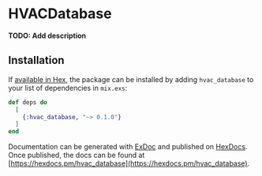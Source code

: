 # HVACDatabase

**TODO: Add description**

## Installation

If [available in Hex](https://hex.pm/docs/publish), the package can be installed
by adding `hvac_database` to your list of dependencies in `mix.exs`:

```elixir
def deps do
  [
    {:hvac_database, "~> 0.1.0"}
  ]
end
```

Documentation can be generated with [ExDoc](https://github.com/elixir-lang/ex_doc)
and published on [HexDocs](https://hexdocs.pm). Once published, the docs can
be found at [https://hexdocs.pm/hvac_database](https://hexdocs.pm/hvac_database).

